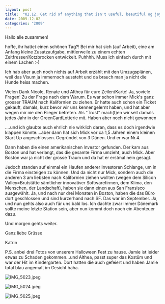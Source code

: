 ```yaml
---
layout: post
title:  "02.12. Get rid of anything that isn't useful, beautiful og joyful."
date: 2009-12-02
categories: "2009"
---
```

Hallo alle zusammen!


hoffe, ihr hattet einen schönen Tag?! Bei mir hat sich (auf Arbeit), eine am Anfang kleine Zusatzaufgabe, mittlerweile zu einem echten Zeitfresser/Kotzbrocken entwickelt. Puhhhh. Muss ich einfach durch mit einem Lachen :-)

Ich hab aber auch noch nichts auf Arbeit erzählt mit den Umzugsplänen, weil das Visum ja immernoch aussteht und da brauch man ja nicht die Hunde heiss machen. 



Vielen Dank Nicole, Renate und Althea für eure Zeilen/Karte! Ja, soviele Fragen! Zu der Frage nach dem Warum. Es war schon immer Mick's ganz grosser TRAUM nach Kalifornien zu ziehen. Er hatte auch schon ein Ticket gekauft, damals, kurz bevor wir uns kennengelernt haben, und hat aber wegen mir nie den Flieger betreten. Als "Trost" mach(t)en wir seit damals jedes Jahr in der GreenCardLotterie mit. Haben aber noch nicht gewonnen

....und ich glaubte auch ehrlich nie wirklich daran, dass es doch irgendwie klappen könnte....aber dann hat sich Mick vor ca 1,5 Jahren einem kleinen Start Up angeschlossen. Gegründet von 3 Dänen. Und er war Nr.4. 

Dann haben die einen amerikanischen Investor gefunden. Der kam aus Boston und hat verlangt, das die gesamte Firma umzieht, auch Mick. Aber Boston war ja nicht der grosse Traum und da hat er erstmal nein gesagt. 

Jedoch standen auf einmal ein Haufen anderer Investoren Schlange, um in die Firma einsteigen zu können. Und da nicht nur Mick, sondern auch die anderen 3 am liebsten nach Kalifornien ziehen wollten (wegen dem Silicon Valley=Brutstätte sämtlicher innovativer Softwarefirmen, dem Klima, den Menschen, der Landschaft), haben sie dann einen aus San Fransisco ausgewählt. Ja, und nach nur drei Monaten in Boston, haben die das Büro dort geschlossen und sind kurzerhand nach SF. Das war im September. Ja, und nun gehts also auch für uns bald los. Ich dachte zwar immer Dänemark sollte meine letzte Station sein, aber nun kommt doch noch ein Abenteuer dazu.



Und morgen gehts weiter.



Ganz liebe Grüsse

Katrin



P.S. anbei drei Fotos von unserem Halloween Fest zu hause. Jamie ist leider etwas zu Schaden gekommen...und Althea, passt super das Kostüm und war der Hit im Kindergarten. Dort hatten die auch gefeiert und haben Jamie total blau angemalt im Gesicht haha.







![IMG_5023.jpeg](/weihnachten/assets/2009-12-02/IMG_5023.jpeg)

![IMG_5024.jpeg](/weihnachten/assets/2009-12-02/IMG_5024.jpeg)

![IMG_5025.jpeg](/weihnachten/assets/2009-12-02/IMG_5025.jpeg)


